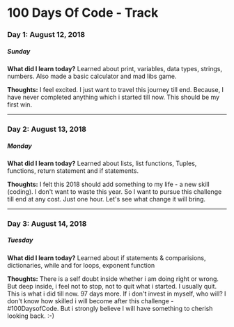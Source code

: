 # 100 Days Of Code - Track

### Day 1: August 12, 2018 
##### Sunday

**What did I learn today?** Learned about print, variables, data types, strings, numbers. Also made a basic calculator and mad libs game.

**Thoughts:** I feel excited. I just want to travel this journey till end. Because, I have never completed anything which i started till now. This should be my first win.

----------------------------------------------------------------------------------------------------------------------------------------

### Day 2: August 13, 2018 
##### Monday

 **What did I learn today?** Learned about lists, list functions, Tuples, functions, return statement and if statements.
 
 **Thoughts:** I felt this 2018 should add something to my life - a new skill (coding). I don't want to waste this year. So I want to pursue this challenge till end at any cost. Just one hour. Let's see what change it will bring.

----------------------------------------------------------------------------------------------------------------------------------------

### Day 3: August 14, 2018 
##### Tuesday

**What did I learn today?** Learned about if statements & comparisions, dictionaries, while and for loops, exponent function

**Thoughts:** There is a self doubt inside whether i am doing right or wrong. But deep inside, i feel not to stop, not to quit what i started. I usually quit. This is what i did till now. 97 days more. If i don't invest in myself, who will? I don't know how skilled i will become after this challenge - #100DaysofCode. But i strongly believe I will have something to cherish looking back. :-)

